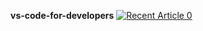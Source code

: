 **vs-code-for-developers**
<a target="_blank" href="https://github-readme-medium-recent-article.vercel.app/medium/@dhanar98/0"><img src="https://github-readme-medium-recent-article.vercel.app/medium/@dhanar98/0" alt="Recent Article 0"> 
